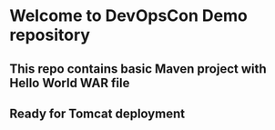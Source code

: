 # Welcome to DevOpsCon Demo repository
## This repo contains basic Maven project with Hello World WAR file 
## Ready for Tomcat deployment 
